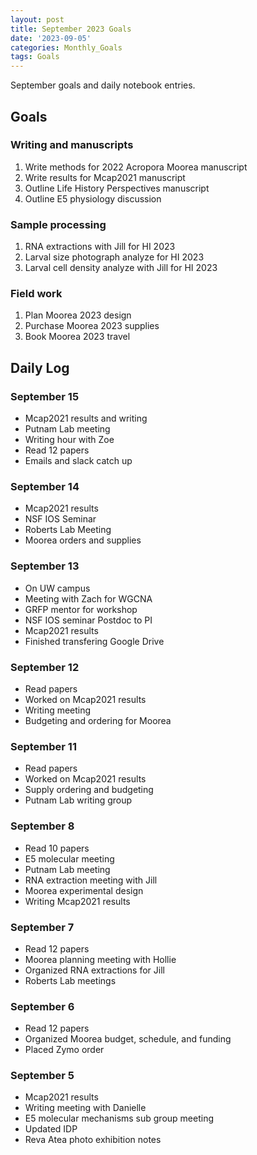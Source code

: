 ```yaml
---
layout: post
title: September 2023 Goals
date: '2023-09-05'
categories: Monthly_Goals
tags: Goals
---
```

September goals and daily notebook entries. 

## Goals  

### Writing and manuscripts 
              
1. Write methods for 2022 Acropora Moorea manuscript 
2. Write results for Mcap2021 manuscript
3. Outline Life History Perspectives manuscript 
4. Outline E5 physiology discussion

### Sample processing

1. RNA extractions with Jill for HI 2023
2. Larval size photograph analyze for HI 2023 
3. Larval cell density analyze with Jill for HI 2023

### Field work

1. Plan Moorea 2023 design 
2. Purchase Moorea 2023 supplies 
3. Book Moorea 2023 travel

## **Daily Log**   

### September 15

- Mcap2021 results and writing
- Putnam Lab meeting 
- Writing hour with Zoe
- Read 12 papers
- Emails and slack catch up 

### September 14

- Mcap2021 results
- NSF IOS Seminar
- Roberts Lab Meeting
- Moorea orders and supplies 

### September 13

- On UW campus
- Meeting with Zach for WGCNA
- GRFP mentor for workshop 
- NSF IOS seminar Postdoc to PI 
- Mcap2021 results
- Finished transfering Google Drive 

### September 12

- Read papers
- Worked on Mcap2021 results 
- Writing meeting 
- Budgeting and ordering for Moorea

### September 11

- Read papers 
- Worked on Mcap2021 results 
- Supply ordering and budgeting 
- Putnam Lab writing group

### September 8

- Read 10 papers
- E5 molecular meeting
- Putnam Lab meeting 
- RNA extraction meeting with Jill
- Moorea experimental design
- Writing Mcap2021 results 

### September 7

- Read 12 papers
- Moorea planning meeting with Hollie 
- Organized RNA extractions for Jill 
- Roberts Lab meetings 

### September 6

- Read 12 papers
- Organized Moorea budget, schedule, and funding 
- Placed Zymo order 

### September 5

- Mcap2021 results 
- Writing meeting with Danielle
- E5 molecular mechanisms sub group meeting 
- Updated IDP 
- Reva Atea photo exhibition notes
